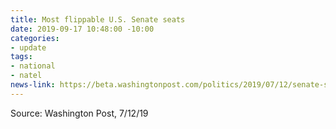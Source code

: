 ```yaml
---
title: Most flippable U.S. Senate seats
date: 2019-09-17 10:48:00 -10:00
categories:
- update
tags:
- national
- natel
news-link: https://beta.washingtonpost.com/politics/2019/07/12/senate-seats-most-likely-flip/
---
```


Source: Washington Post, 7/12/19